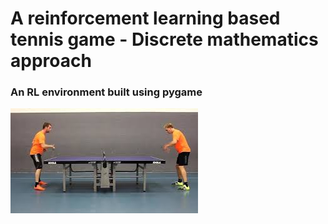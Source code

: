 # A reinforcement learning based tennis game - Discrete mathematics approach

### An RL environment built using pygame

![images](images/tennis.jpeg)
